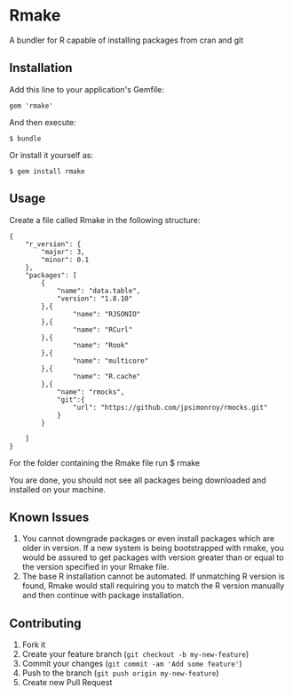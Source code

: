 # Rmake

A bundler for R capable of installing packages from cran and git

## Installation

Add this line to your application's Gemfile:

    gem 'rmake'

And then execute:

    $ bundle

Or install it yourself as:

    $ gem install rmake

## Usage
Create a file called Rmake in the following structure:

```
{
    "r_version": {
        "major": 3,
        "minor": 0.1
    },
    "packages": [
        {
            "name": "data.table",
            "version": "1.8.10"
        },{
  			    "name": "RJSONIO"
        },{
  			    "name": "RCurl"
        },{
  			    "name": "Rook"
        },{
  			    "name": "multicore"
        },{
  			    "name": "R.cache"
        },{
            "name": "rmocks",
            "git":{
                "url": "https://github.com/jpsimonroy/rmocks.git"
            }
        }

    ]
}
```
For the folder containing the Rmake file run
$ rmake

You are done, you should not see all packages being downloaded and installed on your machine.

## Known Issues
1. You cannot downgrade packages or even install packages which are older in version. If a new system is being bootstrapped with rmake, you would be assured to get packages with version greater than or equal to the version specified in your Rmake file.
2. The base R installation cannot be automated. If unmatching R version is found, Rmake would stall requiring you to match the R version manually and then continue with package installation.

## Contributing

1. Fork it
2. Create your feature branch (`git checkout -b my-new-feature`)
3. Commit your changes (`git commit -am 'Add some feature'`)
4. Push to the branch (`git push origin my-new-feature`)
5. Create new Pull Request
